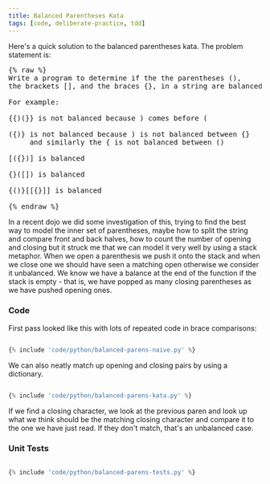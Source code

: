 ```yaml
---
title: Balanced Parentheses Kata
tags: [code, deliberate-practice, tdd]
---
```


Here's a quick solution to the balanced parentheses kata. The problem statement is:

<pre>
{% raw %}
Write a program to determine if the the parentheses (),
the brackets [], and the braces {}, in a string are balanced.

For example:

{{)(}} is not balanced because ) comes before (

({)} is not balanced because ) is not balanced between {}
     and similarly the { is not balanced between ()

[({})] is balanced

{}([]) is balanced

{()}[[{}]] is balanced

{% endraw %}
</pre>

In a recent dojo we did some investigation of this, trying to find the best way to model the inner set of parentheses, maybe
how to split the string and compare front and back halves, how to count the number of opening and closing but it struck me
that we can model it very well by using a stack metaphor. When we open a parenthesis we push it onto the stack and when we
close one we should have seen a matching open otherwise we consider it unbalanced. We know we have a balance at the end of the
function if the stack is empty - that is, we have popped as many closing parentheses as we have pushed opening ones.

### Code

First pass looked like this with lots of repeated code in brace comparisons:

```python

{% include 'code/python/balanced-parens-naive.py' %}

```

We can also neatly match up opening and closing pairs by using a dictionary.

```python

{% include 'code/python/balanced-parens-kata.py' %}

```

If we find a closing character, we look at the previous
paren and look up what we think should be the matching closing character and compare it to the one we have just read. If they
don't match, that's an unbalanced case.

### Unit Tests

```python

{% include 'code/python/balanced-parens-tests.py' %}

```

